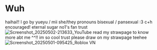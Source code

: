 # Wuh
haihai!!
I go by yueyu / mii
she/they pronouns
bisexual / pansexual :3
c+h encouraged! 
eternal sugar no1's fan trust
![Screenshot_20250502-213633_YouTube](https://github.com/user-attachments/assets/89ab150d-1250-4edc-af1d-4ef1184e38fd)
read my strawpage to know more abt me ^^!!
im so cool trust please draw on my strawpage teehee
![Screenshot_20250501-095425_Roblox VN](https://github.com/user-attachments/assets/56c82d38-9e69-4584-b38d-e5451aa3405b)
